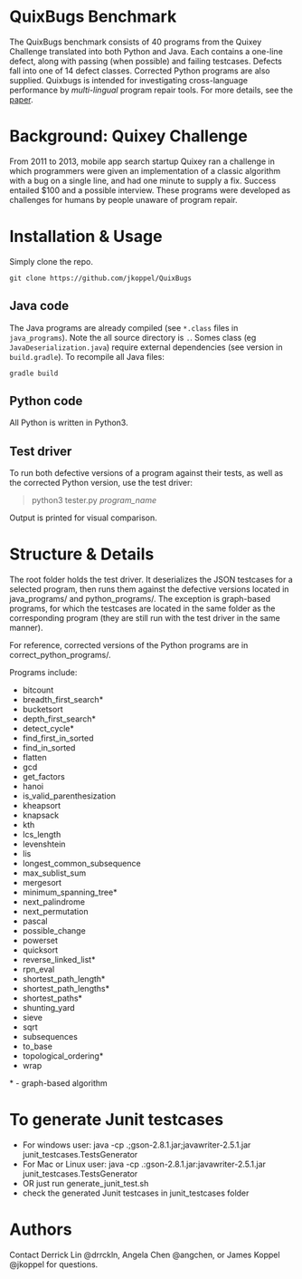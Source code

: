 # QuixBugs Benchmark
The QuixBugs benchmark consists of 40 programs from the Quixey Challenge translated into both Python and Java. Each contains a one-line defect, along with passing (when possible) and failing testcases. Defects fall into one of 14 defect classes. Corrected Python programs are also supplied. Quixbugs is intended for investigating cross-language performance by _multi-lingual_ program repair tools. For more details, see the [paper](quixbugs.pdf).

# Background: Quixey Challenge
From 2011 to 2013, mobile app search startup Quixey ran a challenge in which programmers were given an implementation of a classic algorithm with a bug on a single line, and had one minute to supply a fix. Success entailed $100 and a possible interview. These programs were developed as challenges for humans by people unaware of program repair.

# Installation & Usage

Simply clone the repo. 

    git clone https://github.com/jkoppel/QuixBugs
    
## Java code

The Java programs are already compiled (see `*.class` files in `java_programs`). Note the all source directory is `.`. Somes class (eg `JavaDeserialization.java`) require external dependencies (see version in `build.gradle`). To recompile all Java files:

    gradle build

## Python code

All Python is written in Python3.

## Test driver

To run both defective versions of a program against their tests, as well as the corrected Python version, use the test driver:

> python3 tester.py _program\_name_

Output is printed for visual comparison.

# Structure & Details

The root folder holds the test driver. It deserializes the JSON testcases for a selected program, then runs them against the defective versions located in java\_programs/ and python\_programs/. The exception is graph-based programs, for which the testcases are located in the same folder as the corresponding program (they are still run with the test driver in the same manner).

For reference, corrected versions of the Python programs are in correct\_python\_programs/.

Programs include:
- bitcount
- breadth\_first\_search\*
- bucketsort
- depth\_first\_search\*
- detect\_cycle\*
- find\_first\_in\_sorted
- find\_in\_sorted
- flatten
- gcd
- get\_factors
- hanoi
- is\_valid\_parenthesization
- kheapsort
- knapsack
- kth
- lcs\_length
- levenshtein
- lis
- longest\_common\_subsequence
- max\_sublist\_sum
- mergesort
- minimum\_spanning\_tree\*
- next\_palindrome
- next\_permutation
- pascal
- possible\_change
- powerset
- quicksort
- reverse\_linked\_list\*
- rpn\_eval
- shortest\_path\_length\*
- shortest\_path\_lengths\*
- shortest\_paths\*
- shunting\_yard
- sieve
- sqrt
- subsequences
- to\_base
- topological\_ordering\*
- wrap

\* - graph-based algorithm

# To generate Junit testcases
- For windows user: java -cp .;gson-2.8.1.jar;javawriter-2.5.1.jar junit_testcases.TestsGenerator
- For Mac or Linux user: java -cp .:gson-2.8.1.jar:javawriter-2.5.1.jar junit_testcases.TestsGenerator 
- OR just run generate_junit_test.sh
- check the generated Junit testcases in junit_testcases folder


# Authors
Contact Derrick Lin @drrckln, Angela Chen @angchen, or James Koppel @jkoppel for questions.
